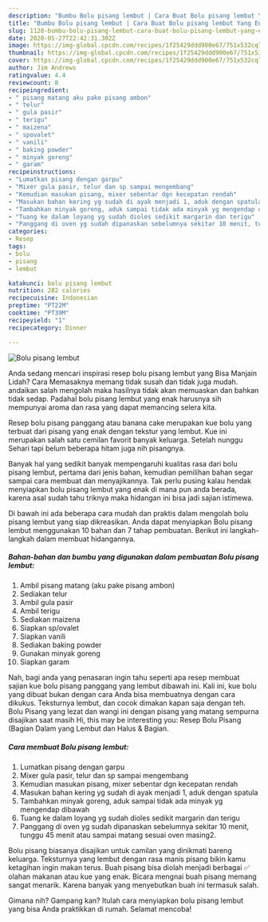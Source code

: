 ```yaml
---
description: "Bumbu Bolu pisang lembut | Cara Buat Bolu pisang lembut Yang Enak dan Simpel"
title: "Bumbu Bolu pisang lembut | Cara Buat Bolu pisang lembut Yang Enak dan Simpel"
slug: 1128-bumbu-bolu-pisang-lembut-cara-buat-bolu-pisang-lembut-yang-enak-dan-simpel
date: 2020-05-27T22:42:31.302Z
image: https://img-global.cpcdn.com/recipes/1f25429ddd900e67/751x532cq70/bolu-pisang-lembut-foto-resep-utama.jpg
thumbnail: https://img-global.cpcdn.com/recipes/1f25429ddd900e67/751x532cq70/bolu-pisang-lembut-foto-resep-utama.jpg
cover: https://img-global.cpcdn.com/recipes/1f25429ddd900e67/751x532cq70/bolu-pisang-lembut-foto-resep-utama.jpg
author: Jim Andrews
ratingvalue: 4.4
reviewcount: 8
recipeingredient:
- " pisang matang aku pake pisang ambon"
- " telur"
- " gula pasir"
- " terigu"
- " maizena"
- " spovalet"
- " vanili"
- " baking powder"
- " minyak goreng"
- " garam"
recipeinstructions:
- "Lumatkan pisang dengan garpu"
- "Mixer gula pasir, telur dan sp sampai mengembang"
- "Kemudian masukan pisang, mixer sebentar dgn kecepatan rendah"
- "Masukan bahan kering yg sudah di ayak menjadi 1, aduk dengan spatula"
- "Tambahkan minyak goreng, aduk sampai tidak ada minyak yg mengendap dibawah"
- "Tuang ke dalam loyang yg sudah dioles sedikit margarin dan terigu"
- "Panggang di oven yg sudah dipanaskan sebelumnya sekitar 10 menit, tunggu 45 menit atau sampai matang sesuai oven masing2."
categories:
- Resep
tags:
- bolu
- pisang
- lembut

katakunci: bolu pisang lembut 
nutrition: 282 calories
recipecuisine: Indonesian
preptime: "PT22M"
cooktime: "PT39M"
recipeyield: "1"
recipecategory: Dinner

---
```



![Bolu pisang lembut](https://img-global.cpcdn.com/recipes/1f25429ddd900e67/751x532cq70/bolu-pisang-lembut-foto-resep-utama.jpg)

Anda sedang mencari inspirasi resep bolu pisang lembut yang Bisa Manjain Lidah? Cara Memasaknya memang tidak susah dan tidak juga mudah. andaikan salah mengolah maka hasilnya tidak akan memuaskan dan bahkan tidak sedap. Padahal bolu pisang lembut yang enak harusnya sih mempunyai aroma dan rasa yang dapat memancing selera kita.

Resep bolu pisang panggang atau banana cake merupakan kue bolu yang terbuat dari pisang yang enak dengan tekstur yang lembut. Kue ini merupakan salah satu cemilan favorit banyak keluarga. Setelah nunggu Sehari tapi belum beberapa hitam juga nih pisangnya.

Banyak hal yang sedikit banyak mempengaruhi kualitas rasa dari bolu pisang lembut, pertama dari jenis bahan, kemudian pemilihan bahan segar sampai cara membuat dan menyajikannya. Tak perlu pusing kalau hendak menyiapkan bolu pisang lembut yang enak di mana pun anda berada, karena asal sudah tahu triknya maka hidangan ini bisa jadi sajian istimewa.


Di bawah ini ada beberapa cara mudah dan praktis dalam mengolah bolu pisang lembut yang siap dikreasikan. Anda dapat menyiapkan Bolu pisang lembut menggunakan 10 bahan dan 7 tahap pembuatan. Berikut ini langkah-langkah dalam membuat hidangannya.

<!--inarticleads1-->

##### Bahan-bahan dan bumbu yang digunakan dalam pembuatan Bolu pisang lembut:

1. Ambil  pisang matang (aku pake pisang ambon)
1. Sediakan  telur
1. Ambil  gula pasir
1. Ambil  terigu
1. Sediakan  maizena
1. Siapkan  sp/ovalet
1. Siapkan  vanili
1. Sediakan  baking powder
1. Gunakan  minyak goreng
1. Siapkan  garam


Nah, bagi anda yang penasaran ingin tahu seperti apa resep membuat sajian kue bolu pisang panggang yang lembut dibawah ini. Kali ini, kue bolu yang dibuat bukan dengan cara Anda bisa membuatnya dengan cara dikukus. Teksturnya lembut, dan cocok dimakan kapan saja dengan teh. Bolu Pisang yang lezat dan wangi ini dengan pisang yang matang sempurna disajikan saat masih Hi, this may be interesting you: Resep Bolu Pisang (Bagian Dalam yang Lembut dan Halus &amp; Bagian. 

<!--inarticleads2-->

##### Cara membuat Bolu pisang lembut:

1. Lumatkan pisang dengan garpu
1. Mixer gula pasir, telur dan sp sampai mengembang
1. Kemudian masukan pisang, mixer sebentar dgn kecepatan rendah
1. Masukan bahan kering yg sudah di ayak menjadi 1, aduk dengan spatula
1. Tambahkan minyak goreng, aduk sampai tidak ada minyak yg mengendap dibawah
1. Tuang ke dalam loyang yg sudah dioles sedikit margarin dan terigu
1. Panggang di oven yg sudah dipanaskan sebelumnya sekitar 10 menit, tunggu 45 menit atau sampai matang sesuai oven masing2.


Bolu pisang biasanya disajikan untuk camilan yang dinikmati bareng keluarga. Teksturnya yang lembut dengan rasa manis pisang bikin kamu ketagihan ingin makan terus. Buah pisang bisa diolah menjadi berbagai ✅ olahan makanan atau kue yang enak. Bicara mengnai buah pisang memang sangat menarik. Karena banyak yang menyebutkan buah ini termasuk salah. 

Gimana nih? Gampang kan? Itulah cara menyiapkan bolu pisang lembut yang bisa Anda praktikkan di rumah. Selamat mencoba!
